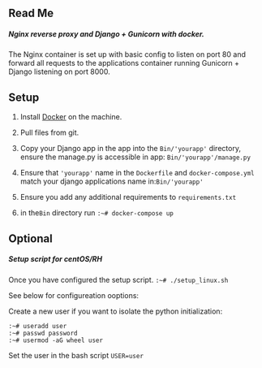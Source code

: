 ## Read Me


##### Nginx reverse proxy and Django + Gunicorn with docker.

The Nginx container is set up with basic config to listen on port 80 and forward all requests to the applications container running Gunicorn + Django listening on port 8000.

## Setup 
1. Install 
[Docker](https://docs.docker.com/install/) on the machine.

2. Pull files from git.

3. Copy your Django app in the app into the `Bin/'yourapp'` directory, ensure the manage.py is accessible in app: `Bin/'yourapp'/manage.py`

4. Ensure that `'yourapp'` name in the `Dockerfile` and `docker-compose.yml`  match your django applications name in:`Bin/'yourapp'`

5. Ensure you add any additional requirements to `requirements.txt`

6. in the`Bin` directory run ` :~# docker-compose up `


## Optional

##### Setup script for centOS/RH

Once you have configured the setup script.
`:~# ./setup_linux.sh`

See below for configureation ooptions:

Create a new user if you want to isolate the python initialization:

    :~# useradd user
    :~# passwd password
    :~# usermod -aG wheel user

Set the user in the bash script ` USER=user ` 
